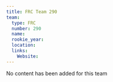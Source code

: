 ```yaml
---
title: FRC Team 290
team:
  type: FRC
  number: 290
  name: 
  rookie_year: 
  location: 
  links:
    Website: 
---
```

No content has been added for this team